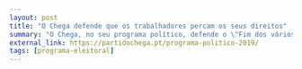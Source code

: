 ```yaml
---
layout: post
title: "O Chega defende que os trabalhadores percam os seus direitos"
summary: "O Chega, no seu programa político, defende o \"Fim dos vários privilégios dos sindicatos e nomeadamente o de poderem requisitar filiados ao seu trabalho profissional\" e a liberalização das contratações e despedimentos das empresas, aumentando a precariedade e o desemprego para os portugueses trabalhadores que dizem defender e dando ainda mais liberdades aos grandes empresários"
external_link: https://partidochega.pt/programa-politico-2019/
tags: [programa-eleitoral]
---
```

